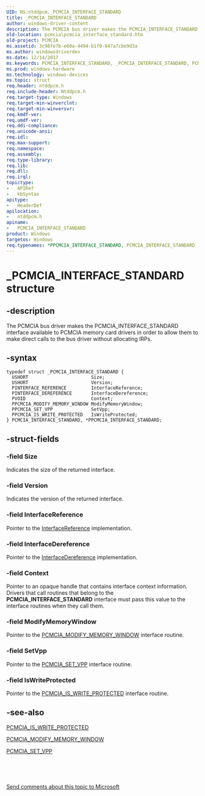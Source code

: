 ```yaml
---
UID: NS:ntddpcm._PCMCIA_INTERFACE_STANDARD
title: _PCMCIA_INTERFACE_STANDARD
author: windows-driver-content
description: The PCMCIA bus driver makes the PCMCIA_INTERFACE_STANDARD interface available to PCMCIA memory card drivers in order to allow them to make direct calls to the bus driver without allocating IRPs.
old-location: pcmcia\pcmcia_interface_standard.htm
old-project: PCMCIA
ms.assetid: 3c98fe7b-e60a-4494-b1f0-847a7cbe9d3a
ms.author: windowsdriverdev
ms.date: 12/14/2017
ms.keywords: PCMCIA_INTERFACE_STANDARD, _PCMCIA_INTERFACE_STANDARD, PCMCIA_INTERFACE_STANDARD structure [Buses], memcdref_768387a3-0148-4f5e-972a-983b7827a634.xml, ntddpcm/PPCMCIA_INTERFACE_STANDARD, PCMCIA.pcmcia_interface_standard, PPCMCIA_INTERFACE_STANDARD structure pointer [Buses], PPCMCIA_INTERFACE_STANDARD, *PPCMCIA_INTERFACE_STANDARD, ntddpcm/PCMCIA_INTERFACE_STANDARD
ms.prod: windows-hardware
ms.technology: windows-devices
ms.topic: struct
req.header: ntddpcm.h
req.include-header: Ntddpcm.h
req.target-type: Windows
req.target-min-winverclnt: 
req.target-min-winversvr: 
req.kmdf-ver: 
req.umdf-ver: 
req.ddi-compliance: 
req.unicode-ansi: 
req.idl: 
req.max-support: 
req.namespace: 
req.assembly: 
req.type-library: 
req.lib: 
req.dll: 
req.irql: 
topictype: 
-	APIRef
-	kbSyntax
apitype: 
-	HeaderDef
apilocation: 
-	ntddpcm.h
apiname: 
-	PCMCIA_INTERFACE_STANDARD
product: Windows
targetos: Windows
req.typenames: *PPCMCIA_INTERFACE_STANDARD, PCMCIA_INTERFACE_STANDARD
---
```


# _PCMCIA_INTERFACE_STANDARD structure


## -description


The PCMCIA bus driver makes the PCMCIA_INTERFACE_STANDARD interface available to PCMCIA memory card drivers in order to allow them to make direct calls to the bus driver without allocating IRPs. 


## -syntax


````
typedef struct _PCMCIA_INTERFACE_STANDARD {
  USHORT                       Size;
  USHORT                       Version;
  PINTERFACE_REFERENCE         InterfaceReference;
  PINTERFACE_DEREFERENCE       InterfaceDereference;
  PVOID                        Context;
  PPCMCIA_MODIFY_MEMORY_WINDOW ModifyMemoryWindow;
  PPCMCIA_SET_VPP              SetVpp;
  PPCMCIA_IS_WRITE_PROTECTED   IsWriteProtected;
} PCMCIA_INTERFACE_STANDARD, *PPCMCIA_INTERFACE_STANDARD;
````


## -struct-fields




### -field Size

Indicates the size of the returned interface. 


### -field Version

Indicates the version of the returned interface. 


### -field InterfaceReference

Pointer to the <a href="..\wdm\nc-wdm-pinterface_reference.md">InterfaceReference</a> implementation. 


### -field InterfaceDereference

Pointer to the <a href="..\wdm\nc-wdm-pinterface_dereference.md">InterfaceDereference</a> implementation. 


### -field Context

Pointer to an opaque handle that contains interface context information. Drivers that call routines that belong to the <b>PCMCIA_INTERFACE_STANDARD</b> interface must pass this value to the interface routines when they call them. 


### -field ModifyMemoryWindow

Pointer to the <a href="https://msdn.microsoft.com/library/windows/hardware/ff537610">PCMCIA_MODIFY_MEMORY_WINDOW</a> interface routine. 


### -field SetVpp

Pointer to the <a href="https://msdn.microsoft.com/library/windows/hardware/ff537611">PCMCIA_SET_VPP</a> interface routine.


### -field IsWriteProtected

Pointer to the <a href="https://msdn.microsoft.com/library/windows/hardware/ff537609">PCMCIA_IS_WRITE_PROTECTED</a> interface routine.


## -see-also

<a href="https://msdn.microsoft.com/library/windows/hardware/ff537609">PCMCIA_IS_WRITE_PROTECTED</a>

<a href="https://msdn.microsoft.com/library/windows/hardware/ff537610">PCMCIA_MODIFY_MEMORY_WINDOW</a>

<a href="https://msdn.microsoft.com/library/windows/hardware/ff537611">PCMCIA_SET_VPP</a>

 

 

<a href="mailto:wsddocfb@microsoft.com?subject=Documentation%20feedback [PCMCIA\buses]:%20PCMCIA_INTERFACE_STANDARD structure%20 RELEASE:%20(12/14/2017)&amp;body=%0A%0APRIVACY STATEMENT%0A%0AWe use your feedback to improve the documentation. We don't use your email address for any other purpose, and we'll remove your email address from our system after the issue that you're reporting is fixed. While we're working to fix this issue, we might send you an email message to ask for more info. Later, we might also send you an email message to let you know that we've addressed your feedback.%0A%0AFor more info about Microsoft's privacy policy, see http://privacy.microsoft.com/en-us/default.aspx." title="Send comments about this topic to Microsoft">Send comments about this topic to Microsoft</a>

